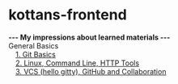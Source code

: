 # kottans-frontend

<b>--- My impressions about learned materials ---</b><br>
General Basics <br>
	&emsp;<a href="https://github.com/antonenko-anton/kottans-frontend/blob/master/git-basics/impressions.md">1. Git Basics</a> <br>
	&emsp;<a href="#">2. Linux, Command Line, HTTP Tools</a> <br>
	&emsp;<a href="#">3. VCS (hello gitty), GitHub and Collaboration</a> <br>